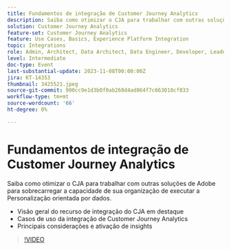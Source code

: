 ```yaml
---
title: Fundamentos de integração de Customer Journey Analytics
description: Saiba como otimizar o CJA para trabalhar com outras soluções de Adobe para sobrecarregar a capacidade de sua organização de executar a Personalização orientada por dados.
solution: Customer Journey Analytics
feature-set: Customer Journey Analytics
feature: Use Cases, Basics, Experience Platform Integration
topic: Integrations
role: Admin, Architect, Data Architect, Data Engineer, Developer, Leader, User
level: Intermediate
doc-type: Event
last-substantial-update: 2023-11-08T00:00:00Z
jira: KT-14353
thumbnail: 3425521.jpeg
source-git-commit: 900cc9e1d3b0f0ab268d4ad864f7c663018cf833
workflow-type: tm+mt
source-wordcount: '66'
ht-degree: 0%

---
```



# Fundamentos de integração de Customer Journey Analytics

Saiba como otimizar o CJA para trabalhar com outras soluções de Adobe para sobrecarregar a capacidade de sua organização de executar a Personalização orientada por dados.

* Visão geral do recurso de integração do CJA em destaque
* Casos de uso da integração de Customer Journey Analytics
* Principais considerações e ativação de insights

>[!VIDEO](https://video.tv.adobe.com/v/3425521/?learn=on)